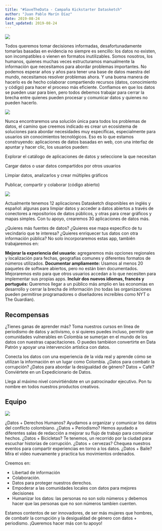 ```yaml
---
title: "#SaveTheData - Campaña Kickstarter Datasketch"
author: "Juan Pablo Marín Díaz"
date: 2019-08-24
last_updated: 2019-08-24
---
```



![](/img/campana/campana_es.gif)

Todos queremos tomar decisiones informadas, desafortunadamente tomarlas basadas en evidencia no siempre es sencillo: los datos no existen, son incompatibles o vienen en formatos inutilizables. Somos nosotros, los humanos, quienes muchas veces estructuramos manualmente la información que necesitamos para abordar problemas importantes. No podemos esperar años y años para tener una base de datos maestra del mundo, necesitamos resolver problemas ahora. Y una buena manera de hacerlo es de hecho colaborar compartiendo recursos (datos, conocimiento y código) para hacer el proceso más eficiente. Confiamos en que los datos se pueden usar para bien, pero todos debemos trabajar para cerrar la brecha entre quienes pueden procesar y comunicar datos y quienes no pueden hacerlo.






![](/img/campana/campana_es_problemas.png)

Nunca encontraremos una solución única para todos los problemas de datos, el camino que creemos indicado es crear un ecosistema de soluciones para abordar necesidades muy específicas, especialmente para usuarios sin conocimientos tecnológicos. Eso es lo que estamos construyendo: aplicaciones de datos basadas en web, con una interfaz de apuntar y hacer clic, los usuarios pueden:

 Explorar el catálogo de aplicaciones de datos y seleccione la que necesitan
     
 Cargar datos o usar datos compartidos por otros usuarios
     
 Limpiar datos, analizarlos y crear múltiples gráficos
     
 Publicar, compartir y colaborar (código abierto)

![](/img/campana/campana_es_caracteristicas.png)

Actualmente tenemos 12 aplicaciones Datasketch disponibles en inglés y español: algunas para limpiar datos y acceder a datos abiertos a través de conectores a repositorios de datos públicos, y otras para crear gráficos y mapas simples. Con tu apoyo, crearemos 30 aplicaciones de datos más.

¿Quieres más fuentes de datos? ¿Quieres ese mapa específico de tu vecindario que te interesa? ¿Quieres enriquecer tus datos con otra información pública? No solo incorporaremos estas app, también trabajaremos en:

**Mejorar la experiencia del usuario:** agregaremos más opciones regionales y localización para fechas, geografías comunes y diferentes formatos de números utilizados.
**Documentar ampliamente:** Usamos al menos 20 paquetes de software abiertos, pero no están bien documentados. Mejoraremos esto para que otros usuarios accedan a lo que necesiten para implementar sus propias apps.
**Incluir dos nuevos idiomas, francés y portugués:** Queremos llegar a un público más amplio en las economías en desarrollo y cerrar la brecha de información (no todas las organizaciones pueden permitirse programadores o diseñadores increíbles como NYT o The Guardian).

## Recompensas

¿Tienes ganas de aprender más? Toma nuestros cursos en línea de periodismo de datos y activismo, o si quieres puedes incluso, permitir que comunidades vulnerables en Colombia se sumerjan en el mundo de los datos con nuestras capacitaciones. O puedes tambiéon convertirte en Data Patrón y apoyar una intervención artística con datos.

Conecta los datos con una experiencia de la vida real y aprende cómo se utilizan la información en un lugar como Colombia. ¿Datos para combatir la corrupción? ¿Datos para abordar la desigualdad de género? Datos + Café? Conviértete en un Expedicionario de Datos.

Llega al máximo nivel convirtiéndote en un patrocinador ejecutivo. Pon tu nombre en todos nuestros productos creativos.

## Equipo

![](/img/campana/campana_es_team.png)

¿Datos + Derechos Humanos? Ayudamos a organizar y comunicar los datos del conflicto colombiano. ¿Datos + Periodismo? Hemos ayudado a diferentes salas de redacción a mejorar su flujo de trabajo para comunicar hechos. ¿Datos + Bicicletas? Te tenemos, un recorrido por la ciudad para escuchar historias de corrupción. ¿Datos + cervezas? Chequea nuestros eventos para compartir experiencias en torno a los datos. ¿Datos + Baile? Mira el video nuevamente y practica tus movimientos ordenados.

Creemos en:

- Libertad de información
- Colaboración.
- Datos para proteger nuestros derechos.
- Empoderar a las comunidades locales con datos para mejores decisiones
- Humanizar los datos: las personas no son solo números y debemos hacer que las personas que no son números tambíen cuenten.

Estamos contentos de ser innovadores, de ser más mujeres que hombres, de combatir la corrupción y la desigualdad de género con datos + periodismo. ¡Queremos hacer más con tu apoyo!

